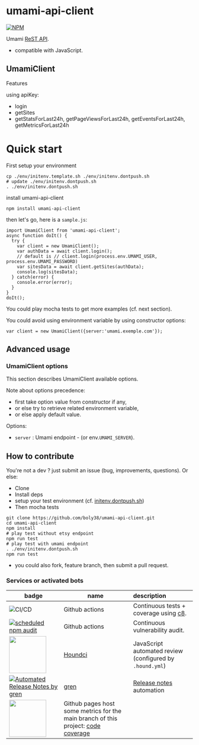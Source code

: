 # umami-api-client

[![NPM](https://nodei.co/npm/umami-api-client.png?compact=true)](https://npmjs.org/package/umami-api-client)

Umami [ReST API](https://umami.is/docs/api).

- compatible with JavaScript.

## UmamiClient
Features

using apiKey:
- login
- getSites
- getStatsForLast24h, getPageViewsForLast24h, getEventsForLast24h, getMetricsForLast24h

# Quick start

First setup your environment
```
cp ./env/initenv.template.sh ./env/initenv.dontpush.sh
# update ./env/initenv.dontpush.sh
. ./env/initenv.dontpush.sh
```

install umami-api-client

```
npm install umami-api-client
```

then let's go, here is a `sample.js`:
```
import UmamiClient from 'umami-api-client';
async function doIt() {
  try {
    var client = new UmamiClient();
    var authData = await client.login(); 
    // default is // client.login(process.env.UMAMI_USER, process.env.UMAMI_PASSWORD)
    var sitesData = await client.getSites(authData);
    console.log(sitesData);
  } catch(error) {
    console.error(error);
  }
}
doIt();
```
You could play mocha tests to get more examples (cf. next section).

You could avoid using environment variable by using constructor options:
```
var client = new UmamiClient({server:'umami.exemple.com'});
```

## Advanced usage


### UmamiClient options
This section describes UmamiClient available options.

Note about options precedence: 
- first take option value from constructor if any, 
- or else try to retrieve related environment variable, 
- or else apply default value.

Options:
- `server` : Umami endpoint - (or env.`UMAMI_SERVER`).

## How to contribute
You're not a dev ? just submit an issue (bug, improvements, questions). Or else:
* Clone
* Install deps
* setup your test environment (cf. [initenv.dontpush.sh](./env/initenv.dontpush.sh))
* Then mocha tests
```
git clone https://github.com/boly38/umami-api-client.git
cd umami-api-client
npm install
# play test without etsy endpoint
npm run test
# play test with umami endpoint
. ./env/initenv.dontpush.sh
npm run test
```
* you could also fork, feature branch, then submit a pull request.

### Services or activated bots

| badge                                                                                                                                                                                      | name   | description  |
|--------------------------------------------------------------------------------------------------------------------------------------------------------------------------------------------|-------|:--------|
| ![CI/CD](https://github.com/boly38/umami-api-client/workflows/umami_api_client_ci/badge.svg)                                                                                               |Github actions|Continuous tests + coverage using [c8](https://www.npmjs.com/package/c8).
| [![scheduled npm audit](https://github.com/boly38/umami-api-client/actions/workflows/audit.yml/badge.svg)](https://github.com/boly38/umami-api-client/actions/workflows/audit.yml) |Github actions|Continuous vulnerability audit.
| [<img src="https://cdn.icon-icons.com/icons2/2148/PNG/512/houndci_icon_132320.png" width="100">](https://houndci.com/)                                                                     |[Houndci](https://houndci.com/)|JavaScript  automated review (configured by `.hound.yml`)|
| [![Automated Release Notes by gren](https://img.shields.io/badge/%F0%9F%A4%96-release%20notes-00B2EE.svg)](https://github-tools.github.io/github-release-notes/)                           |[gren](https://github.com/github-tools/github-release-notes)|[Release notes](https://github.com/boly38/umami-api-client/releases) automation|
| [<img src="https://codetheweb.blog/assets/img/posts/github-pages-free-hosting/cover.png" width="100">](https://boly38.github.io/umami-api-client/)                                     | Github pages host some metrics for the main branch of this project: [code coverage](https://boly38.github.io/umami-api-client/)

